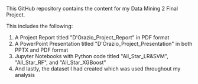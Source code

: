 This GitHub repository contains the content for my Data Mining 2 Final Project.

This includes the following:
1. A Project Report titled "D'Orazio_Project_Report" in PDF format
2. A PowerPoint Presentation titled "D'Orazio_Project_Presentation" in both PPTX and PDF format
3. Jupyter Notebooks with Python code titled "All_Star_LR&SVM", "All_Star_RF", and "All_Star_XGBoost"
4. And lastly, the dataset I had created which was used throughout my analysis
